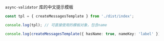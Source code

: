 # 

`async-validator` 库的中文提示模板

```ts
const tpl = { createMessagesTemplate } from './dist/index';

console.log(tpl); // 可直接使用的模板对象，包含name

console.log(createMessagesTemplate({ hasName: true, nameKey: 'label' })); // 自行指定name对应的模板变量
```
